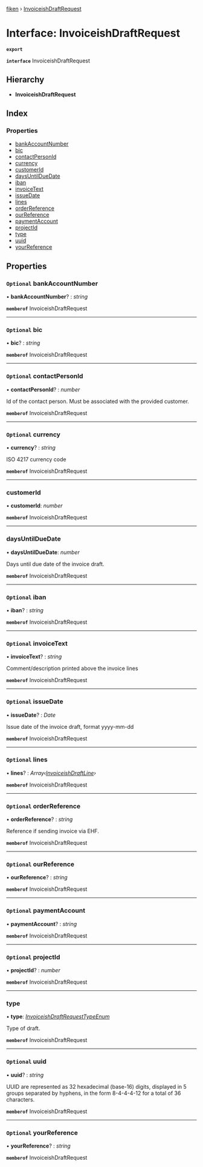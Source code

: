 [fiken](../README.md) › [InvoiceishDraftRequest](invoiceishdraftrequest.md)

# Interface: InvoiceishDraftRequest

**`export`** 

**`interface`** InvoiceishDraftRequest

## Hierarchy

* **InvoiceishDraftRequest**

## Index

### Properties

* [bankAccountNumber](invoiceishdraftrequest.md#optional-bankaccountnumber)
* [bic](invoiceishdraftrequest.md#optional-bic)
* [contactPersonId](invoiceishdraftrequest.md#optional-contactpersonid)
* [currency](invoiceishdraftrequest.md#optional-currency)
* [customerId](invoiceishdraftrequest.md#customerid)
* [daysUntilDueDate](invoiceishdraftrequest.md#daysuntilduedate)
* [iban](invoiceishdraftrequest.md#optional-iban)
* [invoiceText](invoiceishdraftrequest.md#optional-invoicetext)
* [issueDate](invoiceishdraftrequest.md#optional-issuedate)
* [lines](invoiceishdraftrequest.md#optional-lines)
* [orderReference](invoiceishdraftrequest.md#optional-orderreference)
* [ourReference](invoiceishdraftrequest.md#optional-ourreference)
* [paymentAccount](invoiceishdraftrequest.md#optional-paymentaccount)
* [projectId](invoiceishdraftrequest.md#optional-projectid)
* [type](invoiceishdraftrequest.md#type)
* [uuid](invoiceishdraftrequest.md#optional-uuid)
* [yourReference](invoiceishdraftrequest.md#optional-yourreference)

## Properties

### `Optional` bankAccountNumber

• **bankAccountNumber**? : *string*

**`memberof`** InvoiceishDraftRequest

___

### `Optional` bic

• **bic**? : *string*

**`memberof`** InvoiceishDraftRequest

___

### `Optional` contactPersonId

• **contactPersonId**? : *number*

Id of the contact person. Must be associated with the provided customer.

**`memberof`** InvoiceishDraftRequest

___

### `Optional` currency

• **currency**? : *string*

ISO 4217 currency code

**`memberof`** InvoiceishDraftRequest

___

###  customerId

• **customerId**: *number*

**`memberof`** InvoiceishDraftRequest

___

###  daysUntilDueDate

• **daysUntilDueDate**: *number*

Days until due date of the invoice draft.

**`memberof`** InvoiceishDraftRequest

___

### `Optional` iban

• **iban**? : *string*

**`memberof`** InvoiceishDraftRequest

___

### `Optional` invoiceText

• **invoiceText**? : *string*

Comment/description printed above the invoice lines

**`memberof`** InvoiceishDraftRequest

___

### `Optional` issueDate

• **issueDate**? : *Date*

Issue date of the invoice draft, format yyyy-mm-dd

**`memberof`** InvoiceishDraftRequest

___

### `Optional` lines

• **lines**? : *Array‹[InvoiceishDraftLine](invoiceishdraftline.md)›*

**`memberof`** InvoiceishDraftRequest

___

### `Optional` orderReference

• **orderReference**? : *string*

Reference if sending invoice via EHF.

**`memberof`** InvoiceishDraftRequest

___

### `Optional` ourReference

• **ourReference**? : *string*

**`memberof`** InvoiceishDraftRequest

___

### `Optional` paymentAccount

• **paymentAccount**? : *string*

**`memberof`** InvoiceishDraftRequest

___

### `Optional` projectId

• **projectId**? : *number*

**`memberof`** InvoiceishDraftRequest

___

###  type

• **type**: *[InvoiceishDraftRequestTypeEnum](../enums/invoiceishdraftrequesttypeenum.md)*

Type of draft.

**`memberof`** InvoiceishDraftRequest

___

### `Optional` uuid

• **uuid**? : *string*

UUID are represented as 32 hexadecimal (base-16) digits, displayed in 5 groups separated by hyphens, in the form 8-4-4-4-12 for a total of 36 characters.

**`memberof`** InvoiceishDraftRequest

___

### `Optional` yourReference

• **yourReference**? : *string*

**`memberof`** InvoiceishDraftRequest

